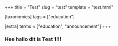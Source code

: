 +++
title = "Test"
slug = "test"
template = "test.html"

[taxonomies]
tags = ["education"]

[extra]
terms = ["education", "announcement"]
+++


### Hee hallo dit is Test 1!!!
